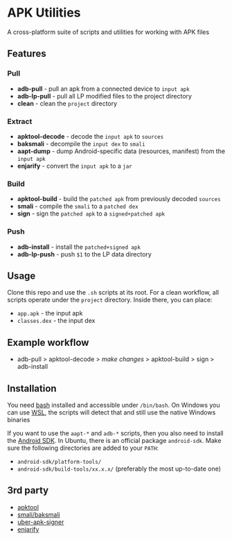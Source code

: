 # APK Utilities
A cross-platform suite of scripts and utilities for working with APK files

## Features
### Pull
* __adb-pull__ - pull an apk from a connected device to `input apk`
* __adb-lp-pull__ - pull all LP modified files to the project directory
* __clean__ - clean the `project` directory 
### Extract
* __apktool-decode__ - decode the `input apk` to `sources`
* __baksmali__ - decompile the `input dex` to `smali`
* __aapt-dump__ - dump Android-specific data (resources, manifest) from the `input apk`
* __enjarify__ - convert the `input apk` to a `jar`
### Build
* __apktool-build__ - build the `patched apk` from previously decoded `sources`
* __smali__ - compile the `smali` to a `patched dex`
* __sign__ - sign the `patched apk` to a `signed+patched apk`
### Push
* __adb-install__ - install the `patched+signed apk`
* __adb-lp-push__ - push `$1` to the LP data directory

## Usage
Clone this repo and use the `.sh` scripts at its root. For a clean workflow, all scripts operate under the `project` directory. Inside there, you can place:
* `app.apk` - the input apk
* `classes.dex` - the input dex

## Example workflow
* adb-pull > apktool-decode > *make changes* > apktool-build > sign > adb-install

## Installation
You need [bash](https://www.gnu.org/software/bash/) installed and accessible under `/bin/bash`. On Windows you can use [WSL](https://docs.microsoft.com/en-us/windows/wsl/), the scripts will detect that and still use the native Windows binaries

If you want to use the `aapt-*` and `adb-*` scripts, then you also need to install the [Android SDK](https://developer.android.com/studio/#downloads
). In Ubuntu, there is an official package `android-sdk`. Make sure the following directories are added to your `PATH`:
* `android-sdk/platform-tools/`
* `android-sdk/build-tools/xx.x.x/` (preferably the most up-to-date one)

## 3rd party
* [apktool](https://github.com/iBotPeaches/Apktool)
* [smali/baksmali](https://github.com/JesusFreke/smali)
* [uber-apk-signer](https://github.com/patrickfav/uber-apk-signer)
* [enjarify](https://github.com/Storyyeller/enjarify)
